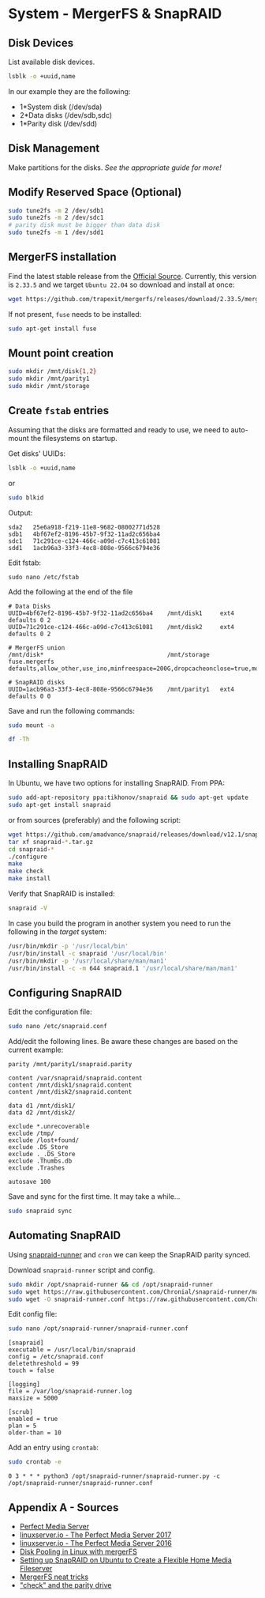 # System - MergerFS & SnapRAID

## Disk Devices

List available disk devices.
```bash
lsblk -o +uuid,name
```

In our example they are the following:
- 1\*System disk (/dev/sda)
- 2\*Data disks (/dev/sdb,sdc)
- 1\*Parity disk (/dev/sdd)

## Disk Management

Make partitions for the disks.
_See the appropriate guide for more!_

## Modify Reserved Space (Optional)

```bash
sudo tune2fs -m 2 /dev/sdb1
sudo tune2fs -m 2 /dev/sdc1
# parity disk must be bigger than data disk
sudo tune2fs -m 1 /dev/sdd1
```

##  MergerFS installation

Find the latest stable release from the [Official Source](https://github.com/trapexit/mergerfs/releases). 
Currently, this version is `2.33.5` and we target `Ubuntu 22.04` so download and install at once:
```bash
wget https://github.com/trapexit/mergerfs/releases/download/2.33.5/mergerfs_2.33.5.ubuntu-jammy_amd64.deb && sudo dpkg -i mergerfs*.deb
```
If not present, `fuse` needs to be installed:
```bash
sudo apt-get install fuse
```

## Mount point creation

```bash
sudo mkdir /mnt/disk{1,2}
sudo mkdir /mnt/parity1
sudo mkdir /mnt/storage
```

## Create `fstab` entries

Assuming that the disks are formatted and ready to use, we need to auto-mount the filesystems  on startup.

Get disks' UUIDs:
```bash
lsblk -o +uuid,name
```
or
```bash
sudo blkid
```

Output:
```
sda2   25e6a918-f219-11e8-9682-08002771d528
sdb1   4bf67ef2-8196-45b7-9f32-11ad2c656ba4
sdc1   71c291ce-c124-466c-a09d-c7c413c61081
sdd1   1acb96a3-33f3-4ec8-808e-9566c6794e36
```

Edit fstab:
```
sudo nano /etc/fstab
```

Add the following at the end of the file
```
# Data Disks
UUID=4bf67ef2-8196-45b7-9f32-11ad2c656ba4    /mnt/disk1     ext4  defaults 0 2
UUID=71c291ce-c124-466c-a09d-c7c413c61081    /mnt/disk2     ext4  defaults 0 2

# MergerFS union
/mnt/disk*                                   /mnt/storage  fuse.mergerfs defaults,allow_other,use_ino,minfreespace=200G,dropcacheonclose=true,moveonenospc=true,fsname=>

# SnapRAID disks
UUID=1acb96a3-33f3-4ec8-808e-9566c6794e36    /mnt/parity1   ext4  defaults 0 0
```

Save and run the following commands:
```bash
sudo mount -a
```
```bash
df -Th
```

## Installing SnapRAID

In Ubuntu, we have two options for installing SnapRAID.
From PPA:
```bash
sudo add-apt-repository ppa:tikhonov/snapraid && sudo apt-get update
sudo apt-get install snapraid
```
or from sources (preferably) and the following script:
```bash
wget https://github.com/amadvance/snapraid/releases/download/v12.1/snapraid-12.1.tar.gz
tar xf snapraid-*.tar.gz
cd snapraid-*
./configure
make
make check
make install
```

Verify that SnapRAID is installed:
```bash
snapraid -V
```

In case you build the program in another system you need to run the following in the _target_ system:
```bash
/usr/bin/mkdir -p '/usr/local/bin'
/usr/bin/install -c snapraid '/usr/local/bin'
/usr/bin/mkdir -p '/usr/local/share/man/man1'
/usr/bin/install -c -m 644 snapraid.1 '/usr/local/share/man/man1'
```

## Configuring SnapRAID

Edit the configuration file:
```bash
sudo nano /etc/snapraid.conf
```

Add/edit the following lines. Be aware these changes are based on the current example:
```
parity /mnt/parity1/snapraid.parity

content /var/snapraid/snapraid.content
content /mnt/disk1/snapraid.content
content /mnt/disk2/snapraid.content

data d1 /mnt/disk1/
data d2 /mnt/disk2/

exclude *.unrecoverable
exclude /tmp/
exclude /lost+found/
exclude .DS_Store
exclude ._.DS_Store
exclude .Thumbs.db
exclude .Trashes

autosave 100
```

Save and sync for the first time. It may take a while...
```bash
sudo snapraid sync
```

## Automating SnapRAID

Using [snapraid-runner](https://github.com/Chronial/snapraid-runner) and `cron` we can keep the SnapRAID parity synced.

Download `snapraid-runner` script and config.
```bash
sudo mkdir /opt/snapraid-runner && cd /opt/snapraid-runner
sudo wget https://raw.githubusercontent.com/Chronial/snapraid-runner/master/snapraid-runner.py
sudo wget -O snapraid-runner.conf https://raw.githubusercontent.com/Chronial/snapraid-runner/master/snapraid-runner.conf.example
```

Edit config file:
```bash
sudo nano /opt/snapraid-runner/snapraid-runner.conf
```
```
[snapraid]
executable = /usr/local/bin/snapraid
config = /etc/snapraid.conf
deletethreshold = 99
touch = false

[logging]
file = /var/log/snapraid-runner.log
maxsize = 5000

[scrub]
enabled = true
plan = 5
older-than = 10
```

Add an entry using `crontab`:
```bash
sudo crontab -e
```
```
0 3 * * * python3 /opt/snapraid-runner/snapraid-runner.py -c /opt/snapraid-runner/snapraid-runner.conf
```

## Appendix A - Sources

- [Perfect Media Server](https://perfectmediaserver.com/)
- [linuxserver.io - The Perfect Media Server 2017](https://blog.linuxserver.io/2017/06/24/the-perfect-media-server-2017/)
- [linuxserver.io - The Perfect Media Server 2016](https://blog.linuxserver.io/2016/02/02/the-perfect-media-server-2016/)
- [Disk Pooling in Linux with mergerFS](https://www.teknophiles.com/2018/02/19/disk-pooling-in-linux-with-mergerfs/)
- [Setting up SnapRAID on Ubuntu to Create a Flexible Home Media Fileserver](https://zackreed.me/setting-up-snapraid-on-ubuntu/)
- [MergerFS neat tricks](https://zackreed.me/mergerfs-neat-tricks/)
- ["check" and the parity drive](https://sourceforge.net/p/snapraid/discussion/1677233/thread/6e990e7a/)
